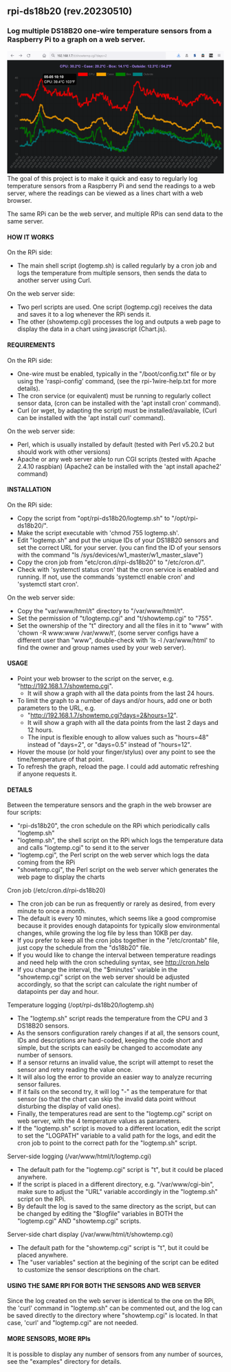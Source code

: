 ## rpi-ds18b20 (rev.20230510)
### Log multiple DS18B20 one-wire temperature sensors from a Raspberry Pi to a graph on a web server.<br>
![Screenshot of chart in web browser.](showtemp_1930x1090.png)
The goal of this project is to make it quick and easy to regularly log temperature sensors from a Raspberry Pi and send the readings to a web server, where the readings can be viewed as a lines chart with a web browser. 

The same RPi can be the web server, and multiple RPis can send data to the same server.

#### HOW IT WORKS
On the RPi side:
- The main shell script (logtemp.sh) is called regularly by a cron job and logs the temperature from multiple sensors, then sends the data to another server using Curl.

On the web server side:
- Two perl scripts are used. One script (logtemp.cgi) receives the data and saves it to a log whenever the RPi sends it.
- The other (showtemp.cgi) processes the log and outputs a web page to display the data in a chart using javascript (Chart.js).

#### REQUIREMENTS
On the RPi side:
- One-wire must be enabled, typically in the "/boot/config.txt" file or by using the 'raspi-config' command,
  (see the rpi-1wire-help.txt for more details).
- The cron service (or equivalent) must be running to regularly collect sensor data,
  (cron can be installed with the 'apt install cron' command).
- Curl (or wget, by adapting the script) must be installed/available,
  (Curl can be installed with the 'apt install curl' command).

On the web server side:
- Perl, which is usually installed by default (tested with Perl v5.20.2 but should work with other versions)
- Apache or any web server able to run CGI scripts (tested with Apache 2.4.10 raspbian)
  (Apache2 can be installed with the 'apt install apache2' command)

#### INSTALLATION
On the RPi side:
- Copy the script from "opt/rpi-ds18b20/logtemp.sh" to "/opt/rpi-ds18b20/".
- Make the script executable with 'chmod 755 logtemp.sh'.
- Edit "logtemp.sh" and put the unique IDs of your DS18B20 sensors and set the correct URL for your server.
    (you can find the ID of your sensors with the command "ls /sys/devices/w1_master/w1_master_slave")
- Copy the cron job from "etc/cron.d/rpi-ds18b20" to "/etc/cron.d/".
- Check with 'systemctl status cron' that the cron service is enabled and running.
    If not, use the commands 'systemctl enable cron' and 'systemctl start cron'.

On the web server side:
- Copy the "var/www/html/t" directory to "/var/www/html/t".
- Set the permission of "t/logtemp.cgi" and "t/showtemp.cgi" to "755".
- Set the ownership of the "t" directory and all the files in it to "www" with 'chown -R www:www /var/www/t',
    (some server configs have a different user than "www", double-check with 'ls -l /var/www/html' to find the owner and group names used by your web server).

#### USAGE
- Point your web browser to the script on the server, e.g. "http://192.168.1.7/showtemp.cgi".
  * It will show a graph with all the data points from the last 24 hours.
- To limit the graph to a number of days and/or hours, add one or both parameters to the URL, e.g. 
  * "http://192.168.1.7/showtemp.cgi?days=2&hours=12".
  * It will show a graph with all the data points from the last 2 days and 12 hours.
  * The input is flexible enough to allow values such as "hours=48" instead of "days=2", or "days=0.5" instead of "hours=12".
- Hover the mouse (or hold your finger/stylus) over any point to see the time/temperature of that point.
- To refresh the graph, reload the page. I could add automatic refreshing if anyone requests it.

#### DETAILS
Between the temperature sensors and the graph in the web browser are four scripts:
- "rpi-ds18b20", the cron schedule on the RPi which periodically calls "logtemp.sh"
- "logtemp.sh", the shell script on the RPi which logs the temperature data and calls "logtemp.cgi" to send it to the server
- "logtemp.cgi", the Perl script on the web server which logs the data coming from the RPi
- "showtemp.cgi", the Perl script on the web server which generates the web page to display the charts

Cron job (/etc/cron.d/rpi-ds18b20)
- The cron job can be run as frequently or rarely as desired, from every minute to once a month. 
- The default is every 10 minutes, which seems like a good compromise because it provides enough datapoints for typically slow environmental changes, while growing the log file by less than 10KB per day.
- If you prefer to keep all the cron jobs together in the "/etc/crontab" file, just copy the schedule from the "ds18b20" file.
- If you would like to change the interval between temperature readings and need help with the cron scheduling syntax, see http://cron.help
- If you change the interval, the "$minutes" variable in the "showtemp.cgi" script on the web server should be adjusted accordingly, so that the script can calculate the right number of datapoints per day and hour. 

Temperature logging (/opt/rpi-ds18b20/logtemp.sh)
- The "logtemp.sh" script reads the temperature from the CPU and 3 DS18B20 sensors. 
- As the sensors configuration rarely changes if at all, the sensors count, IDs and descriptions are hard-coded, keeping the code short and simple, but the scripts can easily be changed to accomodate any number of sensors. 
- If a sensor returns an invalid value, the script will attempt to reset the sensor and retry reading the value once. 
- It will also log the error to provide an easier way to analyze recurring sensor failures. 
- If it fails on the second try, it will log "-" as the temperature for that sensor (so that the chart can skip the invalid data point without disturbing the display of valid ones).
- Finally, the temperatures read are sent to the "logtemp.cgi" script on web server, with the 4 temperature values as parameters.
- If the "logtemp.sh" script is moved to a different location, edit the script to set the "LOGPATH" variable to a valid path for the logs, and edit the cron job to point to the correct path for the "logtemp.sh" script.

Server-side logging (/var/www/html/t/logtemp.cgi)
- The default path for the "logtemp.cgi" script is "t", but it could be placed anywhere.
- If the script is placed in a different directory, e.g. "/var/www/cgi-bin", make sure to adjust the "URL" variable accordingly in the "logtemp.sh" script on the RPi.
- By default the log is saved to the same directory as the script, but can be changed by editing the "$logfile" variables in BOTH the "logtemp.cgi" AND "showtemp.cgi" scripts.

Server-side chart display (/var/www/html/t/showtemp.cgi)
- The default path for the "showtemp.cgi" script is "t", but it could be placed anywhere.
- The "user variables" section at the begining of the script can be edited to customize the sensor descriptions on the chart.

#### USING THE SAME RPI FOR BOTH THE SENSORS AND WEB SERVER
Since the log created on the web server is identical to the one on the RPi, the 'curl' command in "logtemp.sh" can be commented out, and the log can be saved directly to the directory where "showtemp.cgi" is located. In that case, 'curl' and "logtemp.cgi" are not needed.

#### MORE SENSORS, MORE RPIs
It is possible to display any number of sensors from any number of sources, see the "examples" directory for details.



